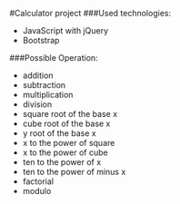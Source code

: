 #Calculator project
###Used technologies:

- JavaScript with jQuery
- Bootstrap

###Possible Operation:
 
- addition
- subtraction 
- multiplication
- division
- square root of the base x
- cube root of the base x
- y root of the base x
- x to the power of square 
- x to the power of cube
- ten to the power of x
- ten to the power of  minus x
- factorial 
- modulo 